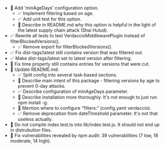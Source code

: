 - 🔴 Add 'minAgeDays' configuration option.
  - ✅ Implement filtering based on age.
  - ✅ Add unit test for this option.
  - 🔴 Describe in README.md why this option is helpful in the light of the latest supply chain attack (Shai Hulud).
- ✅ Rewrite all tests to test VerdaccioMiddlewarePlugin instead of filterBlockedVersions().
  - ✅ Remove export for filterBlockedVersions().
- ✅ Fix dist-tags/latest still contains version that was filtered out.
- ✅ Make dist-tags/latest set to latest version after filtering.
- 🔴 Fix time property still contains entries for versions that were cut.
- 🔴 Update README.md:
  - ✅ Split config into several task-based sections.
  - 🔴 Describe main intent of this package - filtering versions by age to prevent 0-day attacks.
  - ✅ Describe configuration of minAgeDays parameter.
  - 🔴 Describe installation more thoroughly. It's not enough to just run npm install -g.
  - 🔴 Mention where to configure "filters:" (config.yaml verdaccio).
  - ✅ Remove deprecation from dateThreshold parameter. It's not that useless actually.
- 🔴 Do not compile index.test.ts into lib/index.test.js. It should not end up in distrubution files.
- 🔴 Fix vulnerabilities revealed by npm audit: 39 vulnerabilities (7 low, 18 moderate, 14 high).
